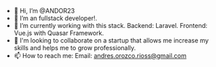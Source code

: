 - 👋 Hi, I’m @ANDOR23
- 👀 I’m an fullstack developer!.
- 🌱 I’m currently working with this stack. Backend: Laravel. Frontend: Vue.js with Quasar Framework.
- 💞️ I'm looking to collaborate on a startup that allows me increase my skills and helps me to grow professionally.
- 📫 How to reach me: Email: andres.orozco.rioss@gmail.com 

<!---
ANDOR23/ANDOR23 is a ✨ special ✨ repository because its `README.md` (this file) appears on your GitHub profile.
You can click the Preview link to take a look at your changes.
--->

